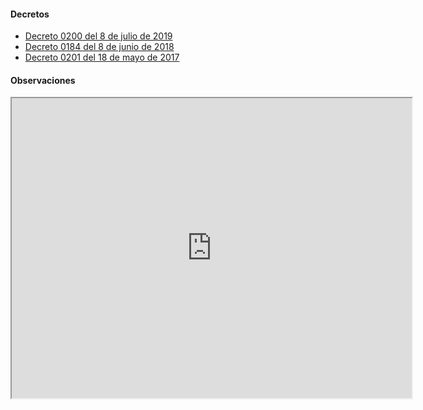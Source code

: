#### Decretos

- [Decreto 0200 del 8 de julio de 2019](https://www.pasto.gov.co/index.php/decretos/decretos-2019?download=14705:dec_0200_08_jul_2019)
- [Decreto 0184 del 8 de junio de 2018](https://www.pasto.gov.co/index.php/decretos/decretos-2018?download=12087:dec-0184-08-jun-2018)
- [Decreto 0201 del 18 de mayo de 2017](http://www.pasto.gov.co/index.php/decretos/decretos-2017?download=10061:dec_0201_18_may_2017)

#### Observaciones

<iframe src="https://www.google.com/maps/d/embed?mid=1hY79pGTH_mCpgMmpR-mF8BuTNqwkAGCt" width="640" height="480"></iframe>
